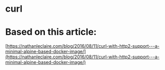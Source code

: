 # curl

# Based on this article:
[https://nathanleclaire.com/blog/2016/08/11/curl-with-http2-support---a-minimal-alpine-based-docker-image/](https://nathanleclaire.com/blog/2016/08/11/curl-with-http2-support---a-minimal-alpine-based-docker-image/)
